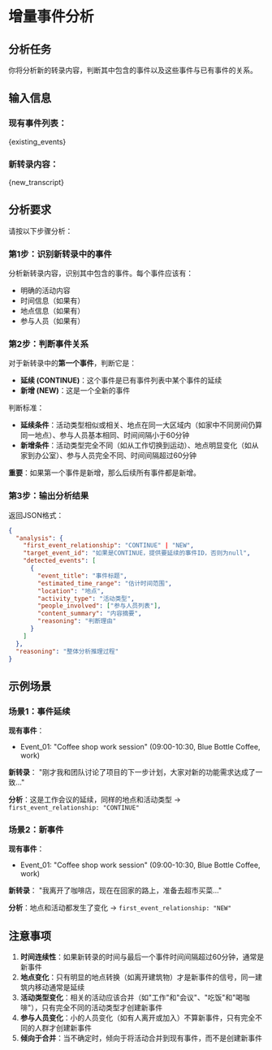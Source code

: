 # 增量事件分析

## 分析任务

你将分析新的转录内容，判断其中包含的事件以及这些事件与已有事件的关系。

## 输入信息

### 现有事件列表：
{existing_events}

### 新转录内容：
{new_transcript}

## 分析要求

请按以下步骤分析：

### 第1步：识别新转录中的事件
分析新转录内容，识别其中包含的事件。每个事件应该有：
- 明确的活动内容
- 时间信息（如果有）
- 地点信息（如果有）
- 参与人员（如果有）

### 第2步：判断事件关系
对于新转录中的**第一个事件**，判断它是：
- **延续 (CONTINUE)**：这个事件是已有事件列表中某个事件的延续
- **新增 (NEW)**：这是一个全新的事件

判断标准：
- **延续条件**：活动类型相似或相关、地点在同一大区域内（如家中不同房间仍算同一地点）、参与人员基本相同、时间间隔小于60分钟
- **新增条件**：活动类型完全不同（如从工作切换到运动）、地点明显变化（如从家到办公室）、参与人员完全不同、时间间隔超过60分钟

**重要**：如果第一个事件是新增，那么后续所有事件都是新增。

### 第3步：输出分析结果

返回JSON格式：

```json
{
  "analysis": {
    "first_event_relationship": "CONTINUE" | "NEW",
    "target_event_id": "如果是CONTINUE，提供要延续的事件ID，否则为null",
    "detected_events": [
      {
        "event_title": "事件标题",
        "estimated_time_range": "估计时间范围",
        "location": "地点",
        "activity_type": "活动类型",
        "people_involved": ["参与人员列表"],
        "content_summary": "内容摘要",
        "reasoning": "判断理由"
      }
    ]
  },
  "reasoning": "整体分析推理过程"
}
```

## 示例场景

### 场景1：事件延续
**现有事件**：
- Event_01: "Coffee shop work session" (09:00-10:30, Blue Bottle Coffee, work)

**新转录**：
"刚才我和团队讨论了项目的下一步计划，大家对新的功能需求达成了一致..."

**分析**：这是工作会议的延续，同样的地点和活动类型
→ `first_event_relationship: "CONTINUE"`

### 场景2：新事件
**现有事件**：
- Event_01: "Coffee shop work session" (09:00-10:30, Blue Bottle Coffee, work)

**新转录**：
"我离开了咖啡店，现在在回家的路上，准备去超市买菜..."

**分析**：地点和活动都发生了变化
→ `first_event_relationship: "NEW"`

## 注意事项

1. **时间连续性**：如果新转录的时间与最后一个事件时间间隔超过60分钟，通常是新事件
2. **地点变化**：只有明显的地点转换（如离开建筑物）才是新事件的信号，同一建筑内移动通常是延续
3. **活动类型变化**：相关的活动应该合并（如"工作"和"会议"、"吃饭"和"喝咖啡"），只有完全不同的活动类型才创建新事件
4. **参与人员变化**：小的人员变化（如有人离开或加入）不算新事件，只有完全不同的人群才创建新事件
5. **倾向于合并**：当不确定时，倾向于将活动合并到现有事件，而不是创建新事件 